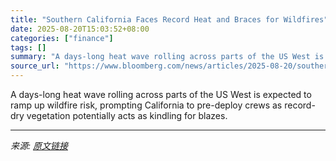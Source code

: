 ```yaml
---
title: "Southern California Faces Record Heat and Braces for Wildfires"
date: 2025-08-20T15:03:52+08:00
categories: ["finance"]
tags: []
summary: "A days-long heat wave rolling across parts of the US West is expected to ramp up wildfire risk, prompting California to pre-deploy crews as record-dry vegetation potentially acts as kindling for blaze"
source_url: "https://www.bloomberg.com/news/articles/2025-08-20/southern-california-faces-record-heat-and-braces-for-wildfires"
---
```


A days-long heat wave rolling across parts of the US West is expected to ramp up wildfire risk, prompting California to pre-deploy crews as record-dry vegetation potentially acts as kindling for blazes.

---

*来源: [原文链接](https://www.bloomberg.com/news/articles/2025-08-20/southern-california-faces-record-heat-and-braces-for-wildfires)*
